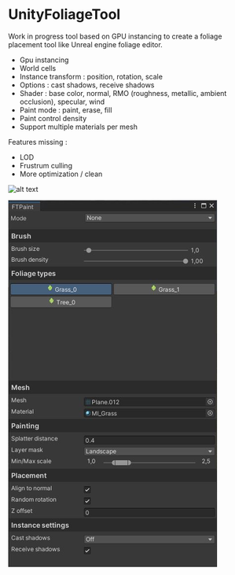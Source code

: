 # UnityFoliageTool

Work in progress tool based on GPU instancing to create a foliage placement tool like Unreal engine foliage editor.

- Gpu instancing
- World cells
- Instance transform : position, rotation, scale
- Options : cast shadows, receive shadows
- Shader : base color, normal, RMO (roughness, metallic, ambient occlusion), specular, wind
- Paint mode : paint, erase, fill
- Paint control density
- Support multiple materials per mesh

Features missing :
- LOD
- Frustrum culling
- More optimization / clean

![alt text](/Assets/FoliageTool/Screenshots/Screenshot.jpg)

![alt text](/Assets/FoliageTool/Screenshots/Tool.JPG)
